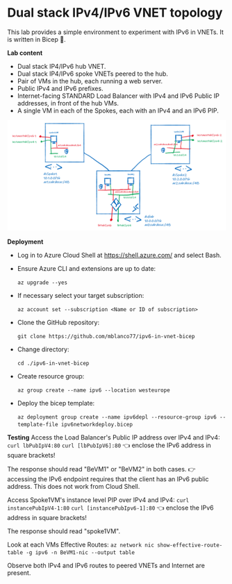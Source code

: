 # Dual stack IPv4/IPv6 VNET topology 

This lab provides a simple environment to experiment with IPv6 in VNETs. It is written in Bicep :muscle:.

**Lab content**

- Dual stack IP4/IPv6 hub VNET.
- Dual stack IP4/IPv6 spoke VNETs peered to the hub.
- Pair of VMs in the hub, each running a web server.
- Public IPv4 and IPv6 prefixes.
- Internet-facing STANDARD Load Balancer with IPv4 and IPv6 Public IP addresses, in front of the hub VMs.
- A single VM in each of the Spokes, each with an IPv4 and an IPv6 PIP.

![image](images/ipv6-in-vnet-bicep.png)

**Deployment**
- Log in to Azure Cloud Shell at https://shell.azure.com/ and select Bash.
- Ensure Azure CLI and extensions are up to date:
  
  `az upgrade --yes`
  
- If necessary select your target subscription:
  
  `az account set --subscription <Name or ID of subscription>`
  
- Clone the  GitHub repository:
  
  `git clone https://github.com/mblanco77/ipv6-in-vnet-bicep`
  
- Change directory:
  
  `cd ./ipv6-in-vnet-bicep`

- Create resource group:

  `az group create --name ipv6 --location westeurope`

- Deploy the bicep template:

  `az deployment group create --name ipv6depl --resource-group ipv6 --template-file ipv6networkdeploy.bicep`

**Testing**
Access the Load Balancer's Public IP address over IPv4 and IPv4:
`curl lbPubIpV4:80`
`curl [lbPubIpV6]:80`  :point_left: enclose the IPv6 address in square brackets!

The response should read "BeVM1" or "BeVM2" in both cases. 
:point_right: accessing the IPv6 endpoint requires that the client has an IPv6 public address. This does not work from Cloud Shell.

Access Spoke1VM's instance level PIP over IPv4 and IPv4:
`curl instancePubIpV4-1:80`
`curl [instancePubIpv6-1]:80`  :point_left: enclose the IPv6 address in square brackets!

The response should read "spoke1VM".

Look at each VMs Effective Routes:
`az network nic show-effective-route-table -g ipv6 -n BeVM1-nic --output table`

Observe both IPv4 and IPv6 routes to peered VNETs and Internet are present.



